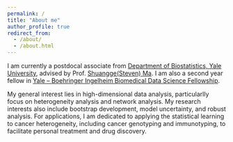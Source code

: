 ```yaml
---
permalink: /
title: "About me"
author_profile: true
redirect_from: 
  - /about/
  - /about.html
---
```


I am currently a postdocal associate from [Department of Biostatistics, Yale University](https://ysph.yale.edu/public-health-research-and-practice/department-research/biostatistics/), advised by Prof. [Shuangge(Steven) Ma](https://ysph.yale.edu/profile/shuangge-ma/). I am also a second year fellow in [Yale – Boehringer Ingelheim Biomedical Data Science Fellowship](https://medicine.yale.edu/cbds/bdsfellowship/). 

My general interest lies in high-dimensional data analysis, particularlly focus on heterogeneity analysis and network analysis. My research interests also include bootstrap development, model uncertainty, and robust analysis. For applications, I am dedicated to applying the statistical learning to cancer heterogeneity, including cancer genotyping and immunotyping, to facilitate personal treatment and drug discovery. 


